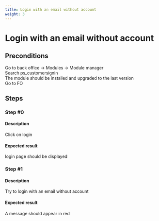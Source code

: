 ```yaml
---
title: Login with an email without account
weight: 3
---
```


# Login with an email without account

## Preconditions

Go to back office -> Modules -> Module manager<br />
Search ps_customersignin<br />
The module should be installed and upgraded to the last version<br />
Go to FO
## Steps
### Step #0
#### Description
Click on login

#### Expected result
login page should be displayed
### Step #1
#### Description
Try to login with an email without account
#### Expected result
A message should appear in red
